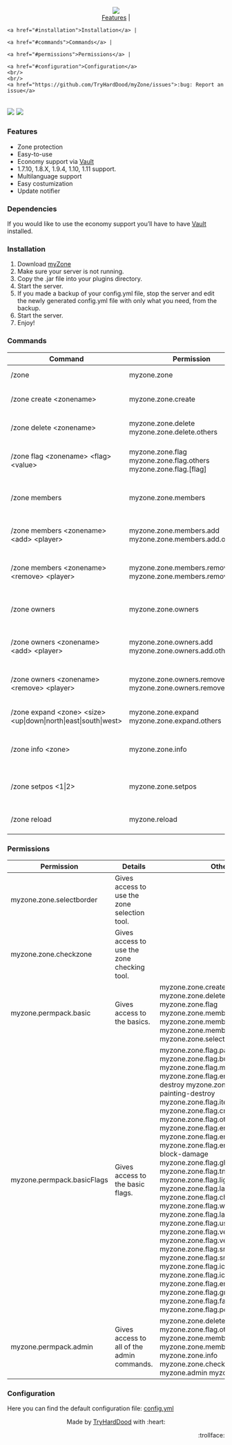 <p align="center">
	<img src="https://tryharddood.github.io/custom/projects/myzone/img/myzone.png"/>
	<br/>
	<a href="#features">Features</a> |
  
	<a href="#installation">Installation</a> |
  
	<a href="#commands">Commands</a> |
  
	<a href="#permissions">Permissions</a> |
  
	<a href="#configuration">Configuration</a>
	<br/>
	<br/>
	<a href="https://github.com/TryHardDood/myZone/issues">:bug: Report an issue</a>
</p>

<a href="https://travis-ci.org/TryHardDood/myZone" target="_blank"><img src="https://api.travis-ci.org/TryHardDood/myZone.svg?branch=v1.1"/></a>  <a href="https://paypal.me/tryharddood" target="_blank"><img src="https://img.shields.io/badge/Donate-PayPal-green.svg"/></a>
-----

<h3 id="features">Features</h3>
<ul>
	<li>Zone protection</li>
	<li>Easy-to-use</li>
	<li>Economy support via 
		<a href="https://dev.bukkit.org/projects/vault" target="_blank">Vault</a>
	</li>
	<li>1.7.10, 1.8.X, 1.9.4, 1.10, 1.11 support.</li>
	<li>Multilanguage support</li>
	<li>Easy costumization</li>
	<li>Update notifier</li>
</ul>
<h3>Dependencies</h3>

If you would like to use the economy support you’ll have to have [Vault](https://dev.bukkit.org/projects/vault) installed.


<h3 id="installation">Installation</h3>
<ol>
	<li>Download 
		<a href="https://dev.bukkit.org/projects/myzone/files">myZone</a>
	</li>
	<li>Make sure your server is not running.</li>
	<li>Copy the .jar file into your plugins directory.</li>
	<li>Start the server.</li>
	<li>If you made a backup of your config.yml file, stop the server and edit the newly generated config.yml file with only what you need, from the backup.</li>
	<li>Start the server.</li>
	<li>Enjoy!</li>
</ol>
<h3 id="commands">Commands</h3>
<table>
	<thead>
		<tr>
			<th>Command</th>
			<th>Permission</th>
			<th>Details</th>
		</tr>
	</thead>
	<tbody>
		<tr>
			<td>/zone</td>
			<td>myzone.zone</td>
			<td>Gives access to the gui.</td>
		</tr>
		<tr>
			<td>/zone create &lt;zonename&gt;</td>
			<td>myzone.zone.create</td>
			<td>Gives access to create zones</td>
		</tr>
		<tr>
			<td>/zone delete &lt;zonename&gt;</td>
			<td>myzone.zone.delete myzone.zone.delete.others</td>
			<td>Gives access to delete zones</td>
		</tr>
		<tr>
			<td>/zone flag &lt;zonename&gt; &lt;flag&gt; &lt;value&gt;</td>
			<td>myzone.zone.flag myzone.zone.flag.others myzone.zone.flag.[flag]</td>
			<td>Gives access to manage the zones flags</td>
		</tr>
		<tr>
			<td>/zone members</td>
			<td>myzone.zone.members</td>
			<td>Gives access to manage the zones members</td>
		</tr>
		<tr>
			<td>/zone members &lt;zonename&gt; &lt;add&gt; &lt;player&gt;</td>
			<td>myzone.zone.members.add myzone.zone.members.add.others</td>
			<td>Gives access to add members to zones</td>
		</tr>
		<tr>
			<td>/zone members &lt;zonename&gt; &lt;remove&gt; &lt;player&gt;</td>
			<td>myzone.zone.members.remove myzone.zone.members.remove.others</td>
			<td>Gives access to remove members to zones</td>
		</tr>
		<tr>
			<td>/zone owners</td>
			<td>myzone.zone.owners</td>
			<td>Gives access to manage the zones owners</td>
		</tr>
		<tr>
			<td>/zone owners &lt;zonename&gt; &lt;add&gt; &lt;player&gt;</td>
			<td>myzone.zone.owners.add myzone.zone.owners.add.others</td>
			<td>Gives access to add owners to zones</td>
		</tr>
		<tr>
			<td>/zone owners &lt;zonename&gt; &lt;remove&gt; &lt;player&gt;</td>
			<td>myzone.zone.owners.remove myzone.zone.owners.remove.others</td>
			<td>Gives access to remove owners to zones</td>
		</tr>
		<tr>
			<td>/zone expand &lt;zone&gt; &lt;size&gt; &lt;up|down|north|east|south|west&gt;</td>
			<td>myzone.zone.expand myzone.zone.expand.others</td>
			<td>Gives access to expand zones.</td>
		</tr>
		<tr>
			<td>/zone info &lt;zone&gt;</td>
			<td>myzone.zone.info</td>
			<td>Gives access to view the zones information.</td>
		</tr>
		<tr>
			<td>/zone setpos &lt;1|2&gt;</td>
			<td>myzone.zone.setpos</td>
			<td>Gives access to set the positions of a zone.</td>
		</tr>
		<tr>
			<td>/zone reload</td>
			<td>myzone.reload</td>
			<td>Gives access to reload the configuration.</td>
		</tr>
	</tbody>
</table>
<h3 id="permissions">Permissions</h3>
<table>
	<thead>
		<tr>
			<th>Permission</th>
			<th>Details</th>
			<th>Others</th>
		</tr>
	</thead>
	<tbody>
		<tr>
			<td>myzone.zone.selectborder</td>
			<td>Gives access to use the zone selection tool.</td>
			<td>
				<br/>
			</td>
		</tr>
		<tr>
			<td>myzone.zone.checkzone</td>
			<td>Gives access to use the zone checking tool.</td>
			<td>
				<br/>
			</td>
		</tr>
		<tr>
			<td>myzone.permpack.basic</td>
			<td>Gives access to the basics.</td>
			<td>myzone.zone.create myzone.zone.delete myzone.zone.flag myzone.zone.members myzone.zone.members.add myzone.zone.members.remove myzone.zone.selectborder</td>
		</tr>
		<tr>
			<td>myzone.permpack.basicFlags</td>
			<td>Gives access to the basic flags.</td>
			<td>myzone.zone.flag.passthrough myzone.zone.flag.build myzone.zone.flag.mob-damage myzone.zone.flag.entity-item-frame-destroy myzone.zone.flag.entity-painting-destroy myzone.zone.flag.item-drop myzone.zone.flag.creeper-explosion myzone.zone.flag.other-explosion myzone.zone.flag.enderman-grief myzone.zone.flag.enderpearl myzone.zone.flag.enderdragon-block-damage myzone.zone.flag.ghast-fireball myzone.zone.flag.tnt myzone.zone.flag.lighter myzone.zone.flag.lava-fire myzone.zone.flag.chest-access myzone.zone.flag.water-flow myzone.zone.flag.lava-flow myzone.zone.flag.use myzone.zone.flag.vehicle-place myzone.zone.flag.vehicle-destroy myzone.zone.flag.snow-fall myzone.zone.flag.snow-melt myzone.zone.flag.ice-form myzone.zone.flag.ice-melt myzone.zone.flag.entry myzone.zone.flag.greeting myzone.zone.flag.farewell myzone.zone.flag.potion-splash</td>
		</tr>
		<tr>
			<td>myzone.permpack.admin</td>
			<td>Gives access to all of the admin commands.</td>
			<td>myzone.zone.delete.others myzone.zone.flag.others myzone.zone.members.add.others myzone.zone.members.remove.others myzone.zone.info myzone.zone.checkzone myzone.admin myzone.zone.flag.*</td>
		</tr>
	</tbody>
</table>
<h3 id="configuration">Configuration</h3>

Here you can find the default configuration file: [config.yml](https://github.com/TryHardDood/myZone/blob/v1.1/src/main/resources/config.yml)

<p align="center">Made by <a href="https://github.com/TryHardDood/" target="_blank">TryHardDood</a> with :heart:</p>

<p align="right">:trollface:</p>
